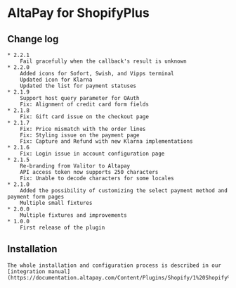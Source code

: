 # AltaPay for ShopifyPlus

## Change log

    * 2.2.1
        Fail gracefully when the callback's result is unknown
    * 2.2.0
        Added icons for Sofort, Swish, and Vipps terminal
        Updated icon for Klarna
        Updated the list for payment statuses
    * 2.1.9
        Support host query parameter for OAuth
        Fix: Alignment of credit card form fields
    * 2.1.8
        Fix: Gift card issue on the checkout page
    * 2.1.7
        Fix: Price mismatch with the order lines
        Fix: Styling issue on the payment page
        Fix: Capture and Refund with new Klarna implementations
    * 2.1.6
        Fix: Login issue in account configuration page
    * 2.1.5
        Re-branding from Valitor to Altapay
        API access token now supports 250 characters
        Fix: Unable to decode characters for some locales
    * 2.1.0
        Added the possibility of customizing the select payment method and payment form pages
        Multiple small fixtures
    * 2.0.0
        Multiple fixtures and improvements
    * 1.0.0
        First release of the plugin 

## Installation

    The whole installation and configuration process is described in our [integration manual](https://documentation.altapay.com/Content/Plugins/Shopify/1%20Shopify%20Overview.htm)
